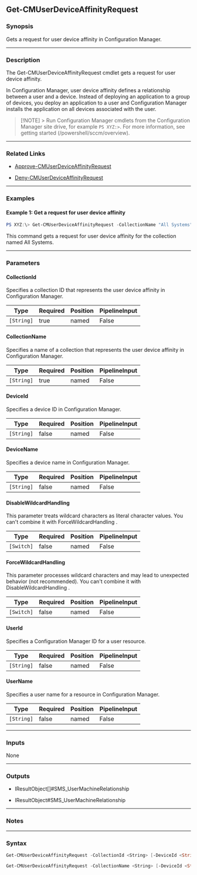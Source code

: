 Get-CMUserDeviceAffinityRequest
-------------------------------




### Synopsis
Gets a request for user device affinity in Configuration Manager.



---


### Description

The Get-CMUserDeviceAffinityRequest cmdlet gets a request for user device affinity.



In Configuration Manager, user device affinity defines a relationship between a user and a device. Instead of deploying an application to a group of devices, you deploy an application to a user and Configuration Manager installs the application on all devices associated with the user.



> [!NOTE] > Run Configuration Manager cmdlets from the Configuration Manager site drive, for example `PS XYZ:>`. For more information, see getting started (/powershell/sccm/overview).



---


### Related Links
* [Approve-CMUserDeviceAffinityRequest](Approve-CMUserDeviceAffinityRequest)



* [Deny-CMUserDeviceAffinityRequest](Deny-CMUserDeviceAffinityRequest)





---


### Examples
#### Example 1: Get a request for user device affinity
```PowerShell
PS XYZ:\> Get-CMUserDeviceAffinityRequest -CollectionName "All Systems"
```
This command gets a request for user device affinity for the collection named All Systems.


---


### Parameters
#### **CollectionId**

Specifies a collection ID that represents the user device affinity in Configuration Manager.






|Type      |Required|Position|PipelineInput|
|----------|--------|--------|-------------|
|`[String]`|true    |named   |False        |



#### **CollectionName**

Specifies a name of a collection that represents the user device affinity in Configuration Manager.






|Type      |Required|Position|PipelineInput|
|----------|--------|--------|-------------|
|`[String]`|true    |named   |False        |



#### **DeviceId**

Specifies a device ID in Configuration Manager.






|Type      |Required|Position|PipelineInput|
|----------|--------|--------|-------------|
|`[String]`|false   |named   |False        |



#### **DeviceName**

Specifies a device name in Configuration Manager.






|Type      |Required|Position|PipelineInput|
|----------|--------|--------|-------------|
|`[String]`|false   |named   |False        |



#### **DisableWildcardHandling**

This parameter treats wildcard characters as literal character values. You can't combine it with ForceWildcardHandling .






|Type      |Required|Position|PipelineInput|
|----------|--------|--------|-------------|
|`[Switch]`|false   |named   |False        |



#### **ForceWildcardHandling**

This parameter processes wildcard characters and may lead to unexpected behavior (not recommended). You can't combine it with DisableWildcardHandling .






|Type      |Required|Position|PipelineInput|
|----------|--------|--------|-------------|
|`[Switch]`|false   |named   |False        |



#### **UserId**

Specifies a Configuration Manager ID for a user resource.






|Type      |Required|Position|PipelineInput|
|----------|--------|--------|-------------|
|`[String]`|false   |named   |False        |



#### **UserName**

Specifies a user name for a resource in Configuration Manager.






|Type      |Required|Position|PipelineInput|
|----------|--------|--------|-------------|
|`[String]`|false   |named   |False        |





---


### Inputs
None





---


### Outputs
* IResultObject[]#SMS_UserMachineRelationship


* IResultObject#SMS_UserMachineRelationship






---


### Notes




---


### Syntax
```PowerShell
Get-CMUserDeviceAffinityRequest -CollectionId <String> [-DeviceId <String>] [-DeviceName <String>] [-DisableWildcardHandling] [-ForceWildcardHandling] [-UserId <String>] [-UserName <String>] [<CommonParameters>]
```
```PowerShell
Get-CMUserDeviceAffinityRequest -CollectionName <String> [-DeviceId <String>] [-DeviceName <String>] [-DisableWildcardHandling] [-ForceWildcardHandling] [-UserId <String>] [-UserName <String>] [<CommonParameters>]
```
